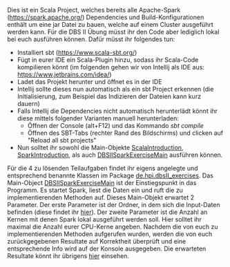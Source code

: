 Dies ist ein Scala Project, welches bereits alle Apache-Spark (https://spark.apache.org/) Dependencies und Build-Konfigurationen enthält um eine jar Datei zu bauen, welche auf einem Cluster ausgeführt werden kann.
Für die DBS II Übung müsst ihr den Code aber lediglich lokal bei euch ausführen können. 
Dafür müsst ihr folgendes tun:
- Installiert sbt (https://www.scala-sbt.org/)
- Fügt in eurer IDE ein Scala-Plugin hinzu, sodass ihr Scala-Code kompilieren könnt (im folgenden gehen wir von Intellij als IDE aus: https://www.jetbrains.com/idea/)
- Ladet das Projekt herunter und öffnet es in der IDE
- Intellij sollte dieses nun automatisch als ein sbt Project erkennen (die Initialisierung, zum Beispiel das Indizieren der Dateien kann kurz dauern)
- Falls Intellij die Dependencies nicht automatisch herunterlädt könnt ihr diese mittels folgender Varianten manuell herunterladen:
  - Öffnen der Console (alt+F12) und das Kommando *sbt compile*
  - Öffnen des SBT-Tabs (rechter Rand des Bildschirms) und clicken auf "Reload all sbt projects"
- Nun solltet ihr sowohl die Main-Objekte [ScalaIntroduction](src/main/scala/de/hpi/getting_started/ScalaIntroduction.scala), [SparkIntroduction](src/main/scala/de/hpi/getting_started/SparkIntroduction.scala), als auch [DBSIISparkExerciseMain](src/main/scala/de/hpi/dbsII_exercises/DBSIISparkExerciseMain.scala) ausführen können.

Für die 4 zu lösenden Teilaufgaben findet ihr eigens angelegte und entsprechend benannte Klassen im Package [de.hpi.dbsII_exercises](src/main/scala/de/hpi/dbsII_exercises). Das Main-Object [DBSIISparkExerciseMain](src/main/scala/de/hpi/dbsII_exercises/DBSIISparkExerciseMain.scala) ist der Einstiegspunkt in das Programm. Es startet Spark, liest die Daten ein und ruft die zu implementierenden Methoden auf.
Dieses Main-Objekt erwartet 2 Parameter. Der erste Parameter ist der Ordner, in dem sich die Input-Daten befinden (diese findet ihr [hier](https://hpi.de/fileadmin/user_upload/fachgebiete/naumann/lehre/WS2020/DBS_II/Test_Input_Spark.zip)). Der zweite Parameter ist die Anzahl an Kernen mit denen Spark lokal ausgeführt werden soll. Hier solltet ihr maximal die Anzahl eurer CPU-Kerne angeben.
Nachdem die von euch zu implementierenden Methoden aufgerufen wurden, werden die von euch zurückgegebenen Resultate auf Korrektheit überprüft und eine entsprechende Info wird auf der Konsole ausgegeben. Die erwarteten Resultate könnt ihr übrigens [hier](data/) einsehen.
